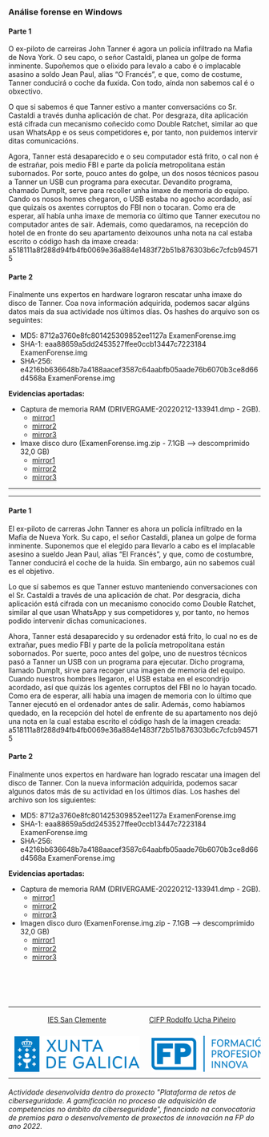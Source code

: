 ### Análise forense en Windows
#### Parte 1
<p>O ex-piloto de carreiras John Tanner é agora un policía infiltrado na Mafia de Nova York. O seu capo, o señor Castaldi, planea un golpe de forma inminente. Supoñemos que o elixido para levalo a cabo é o implacable asasino a soldo Jean Paul, alias “O Francés”, e que, como de costume, Tanner conducirá o coche da fuxida. Con todo, aínda non sabemos cal é o obxectivo.</p>
<p>O que si sabemos é que Tanner estivo a manter conversacións co Sr. Castaldi a través dunha aplicación de chat. Por desgraza, dita aplicación está cifrada cun mecanismo coñecido como Double Ratchet, similar ao que usan WhatsApp e os seus competidores e, por tanto, non puidemos intervir ditas comunicacións.</p>
<p>Agora, Tanner está desaparecido e o seu computador está frito, o cal non é de estrañar, pois medio FBI e parte da policía metropolitana están subornados. Por sorte, pouco antes do golpe, un dos nosos técnicos pasou a Tanner un USB cun programa para executar. Devandito programa, chamado DumpIt, serve para recoller unha imaxe de memoria do equipo. Cando os nosos homes chegaron, o USB estaba no agocho acordado, así que quizais os axentes corruptos do FBI non o tocaran. Como era de esperar, alí había unha imaxe de memoria co último que Tanner executou no computador antes de saír. Ademais, como quedaramos, na recepción do hotel de en fronte do seu apartamento deixounos unha nota na cal estaba escrito o código hash da imaxe creada: a518111a8f288d94fb4fb0069e36a884e1483f72b51b876303b6c7cfcb945715</p>

#### Parte 2
<p>Finalmente uns expertos en hardware lograron rescatar unha imaxe do disco de Tanner. Coa nova información adquirida, podemos sacar algúns datos mais da sua actividade nos últimos días. Os hashes do arquivo son os seguintes:</p>

- MD5: 8712a3760e8fc801425309852ee1127a ExamenForense.img
- SHA-1: eaa88659a5dd2453527ffee0ccb13447c7223184 ExamenForense.img
- SHA-256: e4216bb636648b7a4188aacef3587c64aabfb05aade76b6070b3ce8d66d4568a ExamenForense.img

<b>Evidencias aportadas:</b>
- Captura de memoria RAM (DRIVERGAME-20220212-133941.dmp - 2GB).
  - <a href="https://drive.google.com/file/d/1JPDaZO9_O38flLWlCYh_o7tXnYK8z81n/view?usp=share_link" target="_blank">mirror1</a>
  - <a href="https://drive.google.com/file/d/1vN3rh1hH1y0WhH5Tnc112GvMES2JKRni/view?usp=share_link" target="_blank">mirror2</a>
  - <a href="https://drive.google.com/file/d/1IAnTFMjqQEtBZue6WOBRjdtGC57EQYX-/view?usp=share_link" target="_blank">mirror3</a>
- Imaxe disco duro (ExamenForense.img.zip - 7.1GB --> descomprimido 32,0 GB)
  - <a href="https://drive.google.com/file/d/1w_KyE2XF8H1N00RAw-4yK-V4medGdFVN/view?usp=share_link" target="_blank">mirror1</a>
  - <a href="https://drive.google.com/file/d/1Z9j7rGjFDyYNvu7DCQUaWlpq0V8qFuSd/view?usp=share_link" target="_blank">mirror2</a>
  - <a href="https://drive.google.com/file/d/1BBsFH_UJdKCvUEZYz4y9sR9FgiVzW5YP/view?usp=share_link" target="_blank">mirror3</a>
  
---
---
#### Parte 1
<p>El ex-piloto de carreras John Tanner es ahora un policía infiltrado en la Mafia de Nueva York. Su capo, el señor Castaldi, planea un golpe de forma inminente. Suponemos que el elegido para llevarlo a cabo es el implacable asesino a sueldo Jean Paul, alias “El Francés”, y que, como de costumbre, Tanner conducirá el coche de la huida. Sin embargo, aún no sabemos cuál es el objetivo.</p>
<p>Lo que sí sabemos es que Tanner estuvo manteniendo conversaciones con el Sr. Castaldi a través de una aplicación de chat. Por desgracia, dicha aplicación está cifrada con un mecanismo conocido como Double Ratchet, similar al que usan WhatsApp y sus competidores y, por tanto, no hemos podido intervenir dichas comunicaciones.</p>
<p>Ahora, Tanner está desaparecido y su ordenador está frito, lo cual no es de extrañar, pues medio FBI y parte de la policía metropolitana están sobornados. Por suerte, poco antes del golpe, uno de nuestros técnicos pasó a Tanner un USB con un programa para ejecutar. Dicho programa, llamado DumpIt, sirve para recoger una imagen de memoria del equipo. Cuando nuestros hombres llegaron, el USB estaba en el escondrijo acordado, así que quizás los agentes corruptos del FBI no lo hayan tocado. Como era de esperar, allí había una imagen de memoria con lo último que Tanner ejecutó en el ordenador antes de salir. Además, como habíamos quedado, en la recepción del hotel de enfrente de su apartamento nos dejó una nota en la cual estaba escrito el código hash de la imagen creada: a518111a8f288d94fb4fb0069e36a884e1483f72b51b876303b6c7cfcb945715</p>

#### Parte 2
<p>Finalmente unos expertos en hardware han logrado rescatar una imagen del disco de Tanner. Con la nueva información adquirida, podemos sacar algunos datos más de su actividad en los últimos días. Los hashes del archivo son los siguientes:</p>

- MD5: 8712a3760e8fc801425309852ee1127a ExamenForense.img
- SHA-1: eaa88659a5dd2453527ffee0ccb13447c7223184 ExamenForense.img
- SHA-256: e4216bb636648b7a4188aacef3587c64aabfb05aade76b6070b3ce8d66d4568a ExamenForense.img

<b>Evidencias aportadas:</b>
- Captura de memoria RAM (DRIVERGAME-20220212-133941.dmp - 2GB).
  - <a href="https://drive.google.com/file/d/1JPDaZO9_O38flLWlCYh_o7tXnYK8z81n/view?usp=share_link" target="_blank">mirror1</a>
  - <a href="https://drive.google.com/file/d/1vN3rh1hH1y0WhH5Tnc112GvMES2JKRni/view?usp=share_link" target="_blank">mirror2</a>
  - <a href="https://drive.google.com/file/d/1IAnTFMjqQEtBZue6WOBRjdtGC57EQYX-/view?usp=share_link" target="_blank">mirror3</a>
- Imagen disco duro (ExamenForense.img.zip - 7.1GB --> descomprimido 32,0 GB)
  - <a href="https://drive.google.com/file/d/1w_KyE2XF8H1N00RAw-4yK-V4medGdFVN/view?usp=share_link" target="_blank">mirror1</a>
  - <a href="https://drive.google.com/file/d/1Z9j7rGjFDyYNvu7DCQUaWlpq0V8qFuSd/view?usp=share_link" target="_blank">mirror2</a>
  - <a href="https://drive.google.com/file/d/1BBsFH_UJdKCvUEZYz4y9sR9FgiVzW5YP/view?usp=share_link" target="_blank">mirror3</a>

<br>
<h2 class="text-center">
  <p> </p>
    <p></p>
</h2>
<br>
<table align="center" cellspacing="50">
<tr>
   <td><p align=center><a href="https://www.iessanclemente.net/" target="_blank">IES San Clemente</a></p></td>
   <td><a href="https://www.cifprodolfoucha.es/"  target="_blank">CIFP Rodolfo Ucha Piñeiro</a></td>
</tr>
<tr>
    <td><a href="https://www.edu.xunta.gal/" target="_blank"><img class="w-100 mx-auto d-block" style="max-width: 250px;padding: 5px;" src="../imagenes/logo_xunta_positivo.png" /></a></td>
    <td><a href="https://www.edu.xunta.gal/fp/convocatoria-innovacion-2022" target="_blank"><img class="w-100 mx-auto d-block" style="max-width: 250px;padding: 5px;" src="../imagenes/composicion_formacion_profesional_innova.png" /></a></td>
</tr>
</table>
      <p> </p>
      <h6>Actividade desenvolvida dentro do proxecto "Plataforma de retos de ciberseguridade. A gamificación no proceso de adquisición de competencias no ámbito da ciberseguridade", financiado na convocatoria de premios para o desenvolvemento de proxectos de innovación na FP do ano 2022.</h6>
